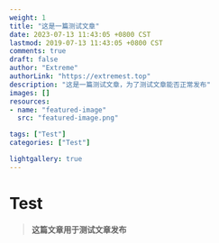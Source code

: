 ```yaml
---
weight: 1
title: "这是一篇测试文章"
date: 2023-07-13 11:43:05 +0800 CST
lastmod: 2019-07-13 11:43:05 +0800 CST
comments: true
draft: false
author: "Extreme"
authorLink: "https://extremest.top"
description: "这是一篇测试文章，为了测试文章能否正常发布"
images: []
resources:
- name: "featured-image"
  src: "featured-image.png"

tags: ["Test"]
categories: ["Test"]

lightgallery: true
---
```


# Test

> **这篇文章用于测试文章发布** 